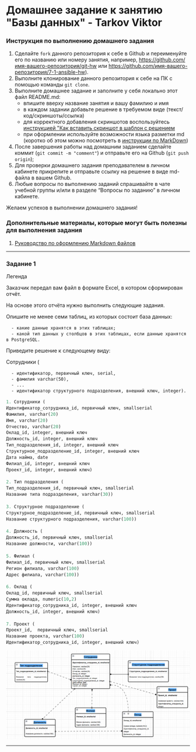 # Домашнее задание к занятию "Базы данных" - Tarkov Viktor


### Инструкция по выполнению домашнего задания

   1. Сделайте `fork` данного репозитория к себе в Github и переименуйте его по названию или номеру занятия, например, https://github.com/имя-вашего-репозитория/git-hw или  https://github.com/имя-вашего-репозитория/7-1-ansible-hw).
   2. Выполните клонирование данного репозитория к себе на ПК с помощью команды `git clone`.
   3. Выполните домашнее задание и заполните у себя локально этот файл README.md:
      - впишите вверху название занятия и вашу фамилию и имя
      - в каждом задании добавьте решение в требуемом виде (текст/код/скриншоты/ссылка)
      - для корректного добавления скриншотов воспользуйтесь [инструкцией "Как вставить скриншот в шаблон с решением](https://github.com/netology-code/sys-pattern-homework/blob/main/screen-instruction.md)
      - при оформлении используйте возможности языка разметки md (коротко об этом можно посмотреть в [инструкции  по MarkDown](https://github.com/netology-code/sys-pattern-homework/blob/main/md-instruction.md))
   4. После завершения работы над домашним заданием сделайте коммит (`git commit -m "comment"`) и отправьте его на Github (`git push origin`);
   5. Для проверки домашнего задания преподавателем в личном кабинете прикрепите и отправьте ссылку на решение в виде md-файла в вашем Github.
   6. Любые вопросы по выполнению заданий спрашивайте в чате учебной группы и/или в разделе “Вопросы по заданию” в личном кабинете.
   
Желаем успехов в выполнении домашнего задания!
   
### Дополнительные материалы, которые могут быть полезны для выполнения задания

1. [Руководство по оформлению Markdown файлов](https://gist.github.com/Jekins/2bf2d0638163f1294637#Code)

---

### Задание 1

Легенда

Заказчик передал вам файл в формате Excel, в котором сформирован отчёт.

На основе этого отчёта нужно выполнить следующие задания.

Опишите не менее семи таблиц, из которых состоит база данных:

      - какие данные хранятся в этих таблицах;
      - какой тип данных у столбцов в этих таблицах, если данные хранятся в PostgreSQL.

Приведите решение к следующему виду:

Сотрудники (

      - идентификатор, первичный ключ, serial,
      - фамилия varchar(50),
      - ...
      - идентификатор структурного подразделения, внешний ключ, integer).


```python
1. Сотрудники (
Идентификатор_сотрудника_id, первичный ключ, smallserial
Фамилия, varchar(20)
Имя, varchar(20) 
Отчество, varchar(20)
Оклад_id, integer, внешний ключ
Должность_id, integer, внешний ключ
Тип_подразделения_id, integer, внешний ключ
Структурное_подразделение_id, integer, внешний ключ
Дата найма, date
Филиал_id, integer, внешний ключ
Проект_id, integer, внешний ключ)

2. Тип подразделения (
Тип_подразделения_id, первичный ключ, smallserial
Название типа подразделения, varchar(30))

3. Структурное подразделение (
Структурное_подразделение_id, первичный ключ, smallserial
Название структурного подразделения, varchar(100))

4. Должность (
Должность_id, первичный ключ, smallserial
Название должности, varchar(100))

5. Филиал (
Филиал_id, первичный ключ, smallserial
Регион филиала, varchar(100)
Адрес филиала, varchar(100))

6. Оклад (
Оклад_id, первичный ключ, smallserial
Сумма оклада, numeric(10,2)
Идентификатор_сотрудника_id, integer, внешний ключ
Должность_id, integer, внешний ключ)

7. Проект (
Проект_id,  первичный ключ, smallserial
Название проекта, varchar(100)
Идентификатор_сотрудника_id, integer, внешний ключ)
```

![44](img/44.png)

---
